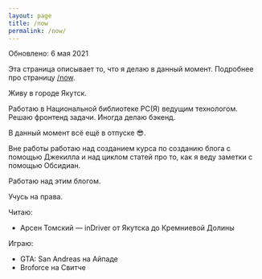 ```yaml
---
layout: page
title: /now
permalink: /now/
---
```


Обновлено: 6 мая 2021

Эта страница описывает то, что я делаю в данный момент. Подробнее про страницу [/now](https://nownownow.com/about).

Живу в городе Якутск.

Работаю в Национальной библиотеке РС(Я) ведущим технологом. Решаю фронтенд задачи. Иногда делаю бэкенд.

В данный момент всё ещё в отпуске 😎.

Вне работы работаю над созданием курса по созданию блога с помощью Джекилла и над циклом статей про то, как я веду заметки с помощью Обсидиан.

Работаю над этим блогом.

Учусь на права.

Читаю:

-  Арсен Томский — inDriver от Якутска до Кремниевой Долины

Играю:

- GTA: San Andreas на Айпаде
- Broforce на Свитче
